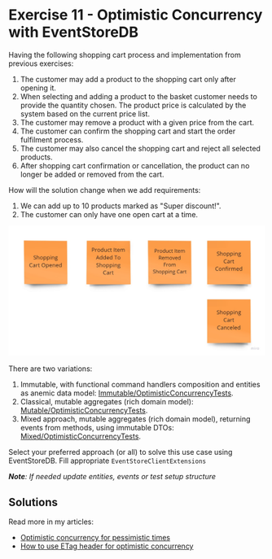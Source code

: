 # Exercise 11 - Optimistic Concurrency with EventStoreDB

Having the following shopping cart process and implementation from previous exercises:
1. The customer may add a product to the shopping cart only after opening it.
2. When selecting and adding a product to the basket customer needs to provide the quantity chosen. The product price is calculated by the system based on the current price list.
3. The customer may remove a product with a given price from the cart.
4. The customer can confirm the shopping cart and start the order fulfilment process.
5. The customer may also cancel the shopping cart and reject all selected products.
6. After shopping cart confirmation or cancellation, the product can no longer be added or removed from the cart.

How will the solution change when we add requirements:
1. We can add up to 10 products marked as "Super discount!".
2. The customer can only have one open cart at a time.

![events](./assets/events.jpg)

There are two variations:
1. Immutable, with functional command handlers composition and entities as anemic data model: [Immutable/OptimisticConcurrencyTests](./Immutable/OptimisticConcurrencyTests.cs).
2. Classical, mutable aggregates (rich domain model): [Mutable/OptimisticConcurrencyTests](./Mutable/OptimisticConcurrencyTests.cs).
3. Mixed approach, mutable aggregates (rich domain model), returning events from methods, using immutable DTOs: [Mixed/OptimisticConcurrencyTests](./Mixed/OptimisticConcurrencyTests.cs).

Select your preferred approach (or all) to solve this use case using EventStoreDB. Fill appropriate `EventStoreClientExtensions`

_**Note**: If needed update entities, events or test setup structure_

## Solutions

Read more in my articles:
- [Optimistic concurrency for pessimistic times](https://event-driven.io/en/optimistic_concurrency_for_pessimistic_times/?utm_source=event_sourcing_net_workshop)
- [How to use ETag header for optimistic concurrency](https://event-driven.io/en/how_to_use_etag_header_for_optimistic_concurrency/?utm_source=event_sourcing_net_workshop)
